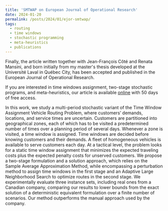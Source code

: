```yaml
---
title: 'SMTWAP on European Journal of Operational Research'
date: 2024-01-20
permalink: /posts/2024/01/ejor-smtwap/
tags:
  - routing
  - time windows
  - stochastic programming
  - meta-heuristics
  - publications
---
```


Finally, the article written together with Jean-François Côté and Renata Mansini, and born initially from my master's thesis developed at the Université Laval in Québec City, has been accepted and published in the European Journal of Operational Research.

If you are interested in time windows assignment, two-stage stochastic programs, and meta-heuristics, our article is available [online](https://doi.org/10.1016/j.ejor.2024.01.021) with 50 days of free access.

In this work, we study a multi-period stochastic variant of the Time Window Assignment Vehicle Routing Problem, where customers’ demands, locations, and service times are uncertain. Customers are partitioned into geographical zones, each of which has to be visited a predetermined number of times over a planning period of several days. Whenever a zone is visited, a time window is assigned. Time windows are decided before knowing customers and their demands. A fleet of homogeneous vehicles is available to serve customers each day. At a tactical level, the problem looks for a static time window assignment that minimizes the expected traveling costs plus the expected penalty costs for unserved customers. We propose a two-stage formulation and a solution approach, which relies on the Sample Average Approximation Method, while encompassing a perturbation method to assign time windows in the first stage and an Adaptive Large Neighborhood Search to optimize routes in the second stage. We experimentally evaluate three instance sets, including real ones from a Canadian company, comparing our results to lower bounds from the exact solution of a deterministic equivalent formulation over a finite number of scenarios. Our method outperforms the manual approach used by the company.
